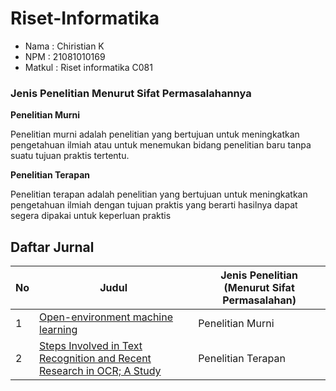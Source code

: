 # Riset-Informatika

- Nama    : Chiristian K
- NPM     : 21081010169
- Matkul  : Riset informatika C081

### Jenis Penelitian Menurut Sifat Permasalahannya
**Penelitian Murni**

Penelitian murni adalah penelitian yang bertujuan untuk meningkatkan pengetahuan ilmiah atau untuk menemukan bidang penelitian baru tanpa suatu tujuan praktis tertentu.

**Penelitian Terapan**

Penelitian terapan adalah penelitian yang bertujuan untuk meningkatkan pengetahuan ilmiah dengan tujuan praktis yang berarti hasilnya dapat segera dipakai untuk keperluan praktis


## Daftar Jurnal
| No | Judul | Jenis Penelitian (Menurut Sifat Permasalahan) |
| -- | ----- | ----------------------------------- |
| 1  | [Open-environment machine learning]([https://doi.org/10.1016/j.comnet.2020.107376](https://doi.org/10.1093/nsr/nwac123)) | Penelitian Murni |
| 2  | [Steps Involved in Text Recognition and Recent Research in OCR; A Study]([https://doi.org/10.1016/j.cej.2024.151999](https://doi.org/10.3390/app13074584)) | Penelitian Terapan |
